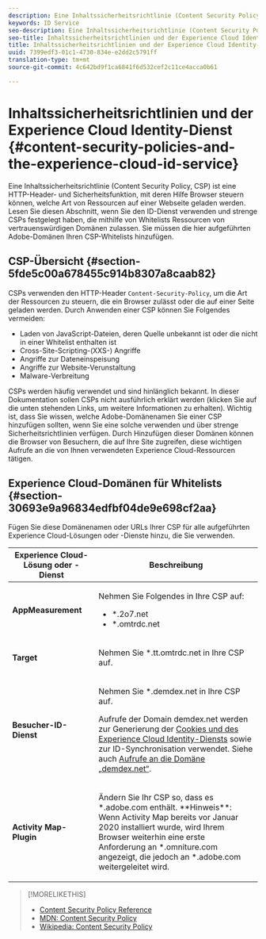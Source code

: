 ```yaml
---
description: Eine Inhaltssicherheitsrichtlinie (Content Security Policy, CSP) ist eine HTTP-Header- und Sicherheitsfunktion, mit deren Hilfe Browser steuern können, welche Art von Ressourcen auf einer Webseite geladen werden. Lesen Sie diesen Abschnitt, wenn Sie den ID-Dienst verwenden und strenge CSPs festgelegt haben, die mithilfe von Whitelists Ressourcen von vertrauenswürdigen Domänen zulassen. Sie müssen die hier aufgeführten Adobe-Domänen Ihren CSP-Whitelists hinzufügen.
keywords: ID Service
seo-description: Eine Inhaltssicherheitsrichtlinie (Content Security Policy, CSP) ist eine HTTP-Header- und Sicherheitsfunktion, mit deren Hilfe Browser steuern können, welche Art von Ressourcen auf einer Webseite geladen werden. Lesen Sie diesen Abschnitt, wenn Sie den ID-Dienst verwenden und strenge CSPs festgelegt haben, die mithilfe von Whitelists Ressourcen von vertrauenswürdigen Domänen zulassen. Sie müssen die hier aufgeführten Adobe-Domänen Ihren CSP-Whitelists hinzufügen.
seo-title: Inhaltssicherheitsrichtlinien und der Experience Cloud Identity-Dienst
title: Inhaltssicherheitsrichtlinien und der Experience Cloud Identity-Dienst
uuid: 7399edf3-01c1-4730-834e-e2dd2c5791ff
translation-type: tm+mt
source-git-commit: 4c642bd9f1ca6841f6d532cef2c11ce4acca0b61

---
```



# Inhaltssicherheitsrichtlinien und der Experience Cloud Identity-Dienst {#content-security-policies-and-the-experience-cloud-id-service}

Eine Inhaltssicherheitsrichtlinie (Content Security Policy, CSP) ist eine HTTP-Header- und Sicherheitsfunktion, mit deren Hilfe Browser steuern können, welche Art von Ressourcen auf einer Webseite geladen werden. Lesen Sie diesen Abschnitt, wenn Sie den ID-Dienst verwenden und strenge CSPs festgelegt haben, die mithilfe von Whitelists Ressourcen von vertrauenswürdigen Domänen zulassen. Sie müssen die hier aufgeführten Adobe-Domänen Ihren CSP-Whitelists hinzufügen.

## CSP-Übersicht {#section-5fde5c00a678455c914b8307a8caab82}

CSPs verwenden den HTTP-Header `Content-Security-Policy`, um die Art der Ressourcen zu steuern, die ein Browser zulässt oder die auf einer Seite geladen werden. Durch Anwenden einer CSP können Sie Folgendes vermeiden:

* Laden von JavaScript-Dateien, deren Quelle unbekannt ist oder die nicht in einer Whitelist enthalten ist
* Cross-Site-Scripting-(XXS-) Angriffe
* Angriffe zur Dateneinspeisung
* Angriffe zur Website-Verunstaltung
* Malware-Verbreitung

CSPs werden häufig verwendet und sind hinlänglich bekannt. In dieser Dokumentation sollen CSPs nicht ausführlich erklärt werden (klicken Sie auf die unten stehenden Links, um weitere Informationen zu erhalten). Wichtig ist, dass Sie wissen, welche Adobe-Domänenamen Sie einer CSP hinzufügen sollten, wenn Sie eine solche verwenden und über strenge Sicherheitsrichtlinien verfügen. Durch Hinzufügen dieser Domänen können die Browser von Besuchern, die auf Ihre Site zugreifen, diese wichtigen Aufrufe an die von Ihnen verwendeten Experience Cloud-Ressourcen tätigen.

## Experience Cloud-Domänen für Whitelists {#section-30693e9a96834edfbf04de9e698cf2aa}

Fügen Sie diese Domänenamen oder URLs Ihrer CSP für alle aufgeführten Experience Cloud-Lösungen oder -Dienste hinzu, die Sie verwenden.

<table id="table_EC9FC999A62D4B7A830CE73B0AB9EF3C"> 
 <thead> 
  <tr> 
   <th colname="col1" class="entry"> Experience Cloud-Lösung oder -Dienst </th> 
   <th colname="col2" class="entry"> Beschreibung </th> 
  </tr> 
 </thead>
 <tbody> 
  <tr> 
   <td colname="col1"> <p> <b>AppMeasurement</b> </p> </td> 
   <td colname="col2"> <p>Nehmen Sie Folgendes in Ihre CSP auf: </p> <p> 
     <ul id="ul_7522AE83A03A4115A84DF5B32D6DD79B"> 
      <li id="li_AB1EC161FB154BEDA1BEFE76C8A38A90"> <span class="codeph"> *.2o7.net</span> </li> 
      <li id="li_4B12A283716746949201528CD6AF529E"> <span class="codeph"> *.omtrdc.net</span> </li> 
     </ul> </p> </td> 
  </tr> 
  <tr> 
   <td colname="col1"> <p> <b>Target</b> </p> </td> 
   <td colname="col2"> <p>Nehmen Sie <span class="codeph">*.tt.omtrdc.net</span> in Ihre CSP auf. </p> </td> 
  </tr> 
  <tr> 
   <td colname="col1"> <p> <b>Besucher-ID-Dienst</b> </p> </td> 
   <td colname="col2"> <p>Nehmen Sie <span class="codeph">*.demdex.net</span> in Ihre CSP auf. </p> <p>Aufrufe der Domain <span class="codeph"> demdex.net</span> werden zur Generierung der <a href="../introduction/cookies.md" format="dita" scope="local"> Cookies und des Experience Cloud Identity-Diensts</a> sowie zur ID-Synchronisation verwendet. Siehe auch <a href="https://marketing.adobe.com/resources/help/en_US/aam/demdex-calls.html" format="https" scope="external">Aufrufe an die Domäne „demdex.net“</a>. </p> </td> </tr> 
 <tr>
 <td colname="col1"> <p> <b>Activity Map-Plugin</b> </p> </td> 
 <td colname="col2"> <p>Ändern Sie Ihr CSP so, dass es *.adobe.com enthält. **Hinweis**: Wenn Activity Map bereits vor Januar 2020 installiert wurde, wird Ihrem Browser weiterhin eine erste Anforderung an *.omniture.com angezeigt, die jedoch an *.adobe.com weitergeleitet wird. </p></td> 
 </tr>
 </tbody> 
</table>

>[!MORELIKETHIS]
>* [Content Security Policy Reference](https://content-security-policy.com/)
>* [MDN: Content Security Policy](https://developer.mozilla.org/en-US/docs/Web/HTTP/CSP)
>* [Wikipedia: Content Security Policy](https://en.wikipedia.org/wiki/Content_Security_Policy)

